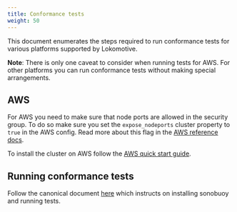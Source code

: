 ```yaml
---
title: Conformance tests
weight: 50
---
```


This document enumerates the steps required to run conformance tests for various platforms supported by Lokomotive.

**Note**: There is only one caveat to consider when running tests for AWS. For other platforms you can run conformance tests without making special arrangements.

## AWS

For AWS you need to make sure that node ports are allowed in the security group. To do so make sure you set the `expose_nodeports` cluster property to `true` in the AWS config. Read more about this flag in the [AWS reference docs](../configuration-reference/platforms/aws).

To install the cluster on AWS follow the [AWS quick start guide](../quickstarts/aws).

## Running conformance tests

Follow the canonical document [here](https://github.com/cncf/k8s-conformance/blob/master/instructions.md) which instructs on installing sonobuoy and running tests.
